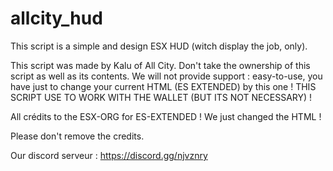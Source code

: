 # allcity_hud

This script is a simple and design ESX HUD (witch display the job, only). 

This script was made by Kalu of All City. Don't take the ownership of this script as well as its contents.
We will not provide support : easy-to-use, you have just to change your current HTML (ES EXTENDED) by this one ! 
THIS SCRIPT USE TO WORK WITH THE WALLET (BUT ITS NOT NECESSARY) ! 

All crédits to the ESX-ORG for ES-EXTENDED ! We just changed the HTML !

Please don't remove the credits.

Our discord serveur : https://discord.gg/njvznry
